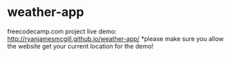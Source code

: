 # weather-app
freecodecamp.com project
live demo: <a href="http://ryanjamesmcgill.github.io/weather-app/" target="_blank">http://ryanjamesmcgill.github.io/weather-app/</a>
*please make sure you allow the website get your current location for the demo!
